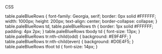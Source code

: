 CSS 



table.paleBlueRows {
  font-family: Georgia, serif;
  border: 0px solid #FFFFFF;
  width: 1000px;
  height: 200px;
  text-align: center;
  border-collapse: collapse;
}
table.paleBlueRows td, table.paleBlueRows th {
  border: 1px solid #FFFFFF;
  padding: 4px 2px;
}
table.paleBlueRows tbody td {
  font-size: 13px;
}
table.paleBlueRows tr:nth-child(odd) {
  background: #E9F4FF;
}
table.paleBlueRows tr:nth-child(even) {
  background: #D0E4F5;
}
table.paleBlueRows tfoot td {
  font-size: 14px;
}